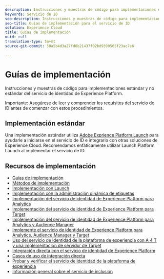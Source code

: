 ```yaml
---
description: Instrucciones y muestras de código para implementaciones estándar y no estándar del servicio de identidad de Experience Platform.
keywords: Servicio de ID
seo-description: Instrucciones y muestras de código para implementaciones estándar y no estándar del servicio de identidad de Experience Platform.
seo-title: Guías de implementación para el servicio de ID
solution: Experience Cloud
title: Guías de implementación
uuid: null
translation-type: tm+mt
source-git-commit: 50a5b4d3a27fd8b21437f02bd9390565f23ac7e6

---
```



# Guías de implementación

Instrucciones y muestras de código para implementaciones estándar y no estándar del servicio de identidad de Experience Platform.

Importante: Asegúrese de leer y comprender los requisitos del servicio de ID antes de comenzar con estos procedimientos.

## Implementación estándar

Una implementación estándar utiliza [Adobe Exprience Platform Launch](https://docs.adobelaunch.com/) para ayudarle a iniciarse en el servicio de ID e integrarlo con otras soluciones de Experience Cloud. Recomendamos enfáticamente utilizar Launch Platform Launch al implementar el servicio de ID.

## Recursos de implementación

* [Guías de implementación](implementation-guides.md)
* [Métodos de implementación](implementation-methods.md)
* [Implementación con Launch](ecid-implement-with-launch.md)
* [Implementación con la administración dinámica de etiquetas](standard.md)
* [Implementación del servicio de identidad de Experience Platform para Analytics](setup-analytics.md)
* [Implementación del servicio de identidad de Experience Platform para Target](setup-target.md)
* [Implementación del servicio de identidad de Experience Platform para Analytics y Audience Manager](setup-aam-analytics.md)
* [Implemente el servicio de identidad de Experience Platform para Analytics, Audience Manager y Target](setup-aam-analytics-target.md)
* [Uso del servicio de identidad de la plataforma de experiencia con A 4 T y una implementación de servidor de Target](ecid-a4t-target.md)
* [Integración directa con el servicio de identidad de Experience Platform](direct-integration.md)
* [Casos de uso de integración directa](direct-integration-examples.md)
* [Probar y verificar el servicio de identidad de la plataforma de experiencia](test-verify.md)
* [Información general sobre el servicio de inclusión](opt-in-service/optin-overview.md)
